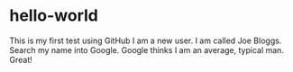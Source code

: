 # hello-world
This is my first test using GitHub
I am a new user.
I am called Joe Bloggs.
Search my name into Google.
Google thinks I am an average, typical man. Great!

